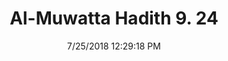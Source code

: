 ---
title        : "Al-Muwatta Hadith 9. 24"
date         : 7/25/2018 12:29:18 PM
draft        : false
type         : "hadith"
layout       : "hadith"
BookCode     : "AMH"
VolumeNumber : "9"
HadithNumber : "24"
categories  :  ["Prayer, Shortening - Voluntary Prayers while Traveling, by Day and at Night, and Praying on a Riding Beast"]
---